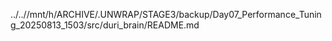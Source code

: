 ../..//mnt/h/ARCHIVE/.UNWRAP/STAGE3/backup/Day07_Performance_Tuning_20250813_1503/src/duri_brain/README.md